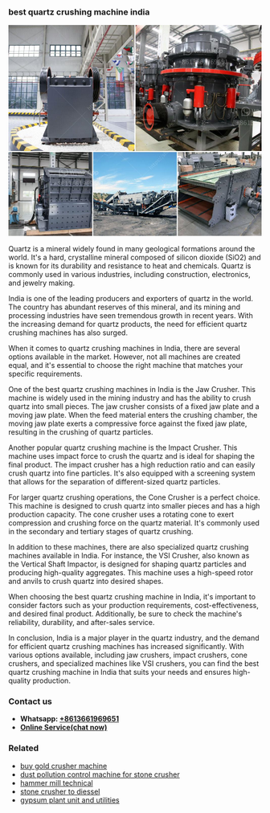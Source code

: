 <h3>best quartz crushing machine india</h3><img src='1704951482.jpg' alt=''><p>Quartz is a mineral widely found in many geological formations around the world. It's a hard, crystalline mineral composed of silicon dioxide (SiO2) and is known for its durability and resistance to heat and chemicals. Quartz is commonly used in various industries, including construction, electronics, and jewelry making.</p><p>India is one of the leading producers and exporters of quartz in the world. The country has abundant reserves of this mineral, and its mining and processing industries have seen tremendous growth in recent years. With the increasing demand for quartz products, the need for efficient quartz crushing machines has also surged.</p><p>When it comes to quartz crushing machines in India, there are several options available in the market. However, not all machines are created equal, and it's essential to choose the right machine that matches your specific requirements.</p><p>One of the best quartz crushing machines in India is the Jaw Crusher. This machine is widely used in the mining industry and has the ability to crush quartz into small pieces. The jaw crusher consists of a fixed jaw plate and a moving jaw plate. When the feed material enters the crushing chamber, the moving jaw plate exerts a compressive force against the fixed jaw plate, resulting in the crushing of quartz particles.</p><p>Another popular quartz crushing machine is the Impact Crusher. This machine uses impact force to crush the quartz and is ideal for shaping the final product. The impact crusher has a high reduction ratio and can easily crush quartz into fine particles. It's also equipped with a screening system that allows for the separation of different-sized quartz particles.</p><p>For larger quartz crushing operations, the Cone Crusher is a perfect choice. This machine is designed to crush quartz into smaller pieces and has a high production capacity. The cone crusher uses a rotating cone to exert compression and crushing force on the quartz material. It's commonly used in the secondary and tertiary stages of quartz crushing.</p><p>In addition to these machines, there are also specialized quartz crushing machines available in India. For instance, the VSI Crusher, also known as the Vertical Shaft Impactor, is designed for shaping quartz particles and producing high-quality aggregates. This machine uses a high-speed rotor and anvils to crush quartz into desired shapes.</p><p>When choosing the best quartz crushing machine in India, it's important to consider factors such as your production requirements, cost-effectiveness, and desired final product. Additionally, be sure to check the machine's reliability, durability, and after-sales service.</p><p>In conclusion, India is a major player in the quartz industry, and the demand for efficient quartz crushing machines has increased significantly. With various options available, including jaw crushers, impact crushers, cone crushers, and specialized machines like VSI crushers, you can find the best quartz crushing machine in India that suits your needs and ensures high-quality production.</p><h3>Contact us</h3><ul><li><strong>Whatsapp:&nbsp;<a href="https://wa.me/8613661969651">+8613661969651</a></strong></li><li><a href="https://swt.shibang-china.com/?git&amp;zhl&amp;best quartz crushing machine india"><strong>Online Service(chat now)</strong></a></li></ul><h3>Related</h3><ul><li><a href='buy gold crusher machine.md'>buy gold crusher machine</a></li><li><a href='dust pollution control machine for stone crusher.md'>dust pollution control machine for stone crusher</a></li><li><a href='hammer mill technical.md'>hammer mill technical</a></li><li><a href='stone crusher to diessel.md'>stone crusher to diessel</a></li><li><a href='gypsum plant unit and utilities.md'>gypsum plant unit and utilities</a></li></ul>